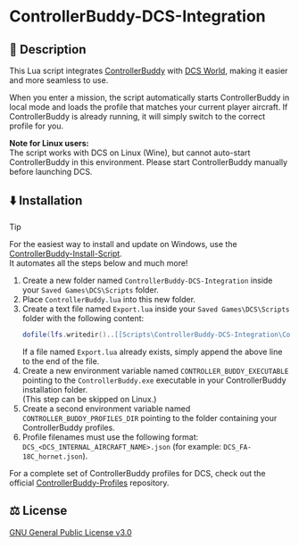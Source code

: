 # ControllerBuddy-DCS-Integration

## 📖 Description

This Lua script integrates [ControllerBuddy](https://controllerbuddy.org) with [DCS World](https://www.digitalcombatsimulator.com), making it easier and more seamless to use.

When you enter a mission, the script automatically starts ControllerBuddy in local mode and loads the profile that matches your current player aircraft. 
If ControllerBuddy is already running, it will simply switch to the correct profile for you.

**Note for Linux users:**  
The script works with DCS on Linux (Wine), but cannot auto-start ControllerBuddy in this environment. Please start ControllerBuddy manually before launching DCS.

## ⬇️ Installation

> [!TIP]
> For the easiest way to install and update on Windows, use the [ControllerBuddy-Install-Script](https://github.com/bwRavencl/ControllerBuddy-Install-Script).  
> It automates all the steps below and much more!

1. Create a new folder named `ControllerBuddy-DCS-Integration` inside your `Saved Games\DCS\Scripts` folder.
2. Place `ControllerBuddy.lua` into this new folder.
3. Create a text file named `Export.lua` inside your `Saved Games\DCS\Scripts` folder with the following content:
   ```lua
   dofile(lfs.writedir()..[[Scripts\ControllerBuddy-DCS-Integration\ControllerBuddy.lua]])
   ```
   If a file named `Export.lua` already exists, simply append the above line to the end of the file.
4. Create a new environment variable named `CONTROLLER_BUDDY_EXECUTABLE` pointing to the `ControllerBuddy.exe` executable in your ControllerBuddy installation folder.  
   (This step can be skipped on Linux.)
5. Create a second environment variable named `CONTROLLER_BUDDY_PROFILES_DIR` pointing to the folder containing your ControllerBuddy profiles.
6. Profile filenames must use the following format: `DCS_<DCS_INTERNAL_AIRCRAFT_NAME>.json` (for example: `DCS_FA-18C_hornet.json`).

For a complete set of ControllerBuddy profiles for DCS, check out the official [ControllerBuddy-Profiles](https://github.com/bwRavencl/ControllerBuddy-Profiles) repository.

## ⚖️ License

[GNU General Public License v3.0](LICENSE)
